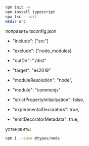 ```bash
npm init -y
npm install typescript
npx tsc --init
mkdir src
```

поправить tsconfig.json
 - "include": ["src"]
 - "exclude": ["node_modules]
 - "outDir": "./dist"
 - "target": "es2019"
 - "moduleResolution": "node",
 - "module": "commonjs"
 - "strictPropertyInitialization": false,

 - "experimentalDecorators": true,
 - "emitDecoratorMetadata": true,


установить:
```bash
npm i --save @types/node 
```
